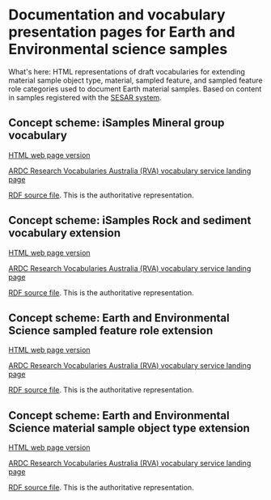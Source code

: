# Documentation and vocabulary presentation pages for Earth and Environmental science samples

What's here:
HTML representations of draft vocabularies for extending material sample object type, material, sampled feature, and sampled feature role categories used to document Earth material samples. Based on content in samples registered with the [SESAR system](https://www.geosamples.org/). 

## Concept scheme: iSamples Mineral group vocabulary
[HTML web page version](https://isamplesorg.github.io/metadata_profile_earth_science/earthenv_material_extension_mineral_group.html) 

[ARDC Research Vocabularies Australia (RVA) vocabulary service landing page](https://vocabs.ardc.edu.au/viewById/668)

[RDF source file](https://raw.githubusercontent.com/isamplesorg/metadata_profile_earth_science/main/vocabulary/earthenv_material_extension_mineral_group.ttl). This is the authoritative representation. 

## Concept scheme: iSamples Rock and sediment vocabulary extension
[HTML web page version](https://isamplesorg.github.io/metadata_profile_earth_science/earthenv_material_extension_rock_sediment.html)

[ARDC Research Vocabularies Australia (RVA) vocabulary service landing page](https://vocabs.ardc.edu.au/viewById/670)

[RDF source file](https://raw.githubusercontent.com/isamplesorg/metadata_profile_earth_science/main/vocabulary/earthenv_material_extension_rock_sediment.ttl). This is the authoritative representation. 

## Concept scheme: Earth and Environmental Science sampled feature role extension
[HTML web page version](https://isamplesorg.github.io/metadata_profile_earth_science/earthenv_sampled_feature_role.html) 

[ARDC Research Vocabularies Australia (RVA) vocabulary service landing page](https://vocabs.ardc.edu.au/viewById/669)

[RDF source file](https://raw.githubusercontent.com/isamplesorg/metadata_profile_earth_science/main/vocabulary/earthenv_sampled_feature_role.ttl). This is the authoritative representation. 

## Concept scheme: Earth and Environmental Science material sample object type extension
[HTML web page version](https://isamplesorg.github.io/metadata_profile_earth_science/earthenv_materialsampleobject_type.html) 

[ARDC Research Vocabularies Australia (RVA) vocabulary service landing page](https://vocabs.ardc.edu.au/viewById/671)

[RDF source file](https://raw.githubusercontent.com/isamplesorg/metadata_profile_earth_science/main/vocabulary/earthenv_materialsampleobject_type.ttl). This is the authoritative representation. 



